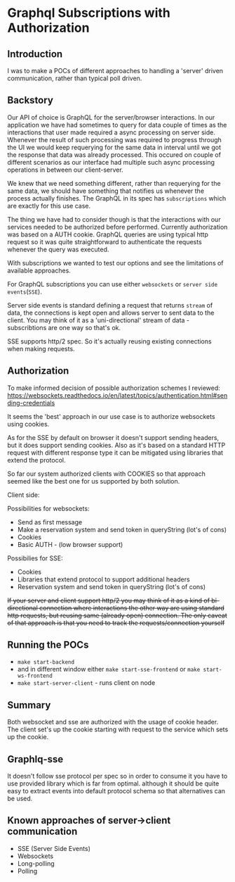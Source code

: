 # Graphql Subscriptions with Authorization

## Introduction

I was to make a POCs of different approaches to handling a 'server' driven communication, rather than typical poll driven.

## Backstory

Our API of choice is GraphQL for the server/browser interactions.
In our application we have had sometimes to query for data couple of times as the interactions that user made required a async processing on server side. Whenever the result of such processing was required to progress through the UI we would keep requerying for the same data in interval until we got the response that data was already processed.
This occured on couple of different scenarios as our interface had multiple such async processing operations in between our client-server.

We knew that we need something different, rather than requerying for the same data, we should have something that notifies us whenever the process actually finishes.
The GraphQL in its spec has `subscriptions` which are exactly for this use case.

The thing we have had to consider though is that the interactions with our services needed to be authorized before performed. Currently authorization was based on a AUTH cookie.
GraphQL queries are using typical http request so it was quite straightforward to authenticate the requests whenever the query was executed.

With subscriptions we wanted to test our options and see the limitations of available approaches.

For GraphQL subscriptions you can use either `websockets` or `server side events`(`SSE`).

Server side events is standard defining a request that returns `stream` of data, the connections is kept open and allows server to sent data to the client.
You may think of it as a 'uni-directional' stream of data - subscribtions are one way so that's ok.

SSE supports http/2 spec. So it's actually reusing existing connections when making requests.

## Authorization

To make informed decision of possible authorization schemes I reviewed:
https://websockets.readthedocs.io/en/latest/topics/authentication.html#sending-credentials

It seems the 'best' approach in our use case is to authorize websockets using cookies.

As for the SSE by default on browser it doesn't support sending headers, but it does support sending cookies.
Also as it's based on a standard HTTP request with different response type it can be mitigated using libraries that extend the protocol.

So far our system authorized clients with COOKIES so that approach seemed like the best one for us supported by both solution.

Client side:

Possibilities for websockets:

- Send as first message
- Make a reservation system and send token in queryString (lot's of cons)
- Cookies
- Basic AUTH - (low browser support)

Possibilies for SSE:

- Cookies
- Libraries that extend protocol to support additional headers
- Reservation system and send token in queryString (lot's of cons)

~~If your server and client support http/2 you may think of it as a kind of bi-directional connection where interactions the other way are using standard http requests, but reusing same (already open) connection. The only caveat of that approach is that you need to track the requests/connection yourself~~

## Running the POCs

- `make start-backend`
- and in different window either `make start-sse-frontend` or `make start-ws-frontend`
- `make start-server-client` - runs client on node

## Summary

Both websocket and sse are authorized with the usage of cookie header.
The client set's up the cookie starting with request to the service which sets up the cookie.

## Graphlq-sse

It doesn't follow sse protocol per spec so in order to consume it you have to use provided library which is far from optimal. although it should be quite easy to extract events into default protocol schema so that alternatives can be used.

## Known approaches of server->client communication

- SSE (Server Side Events)
- Websockets
- Long-polling
- Polling
